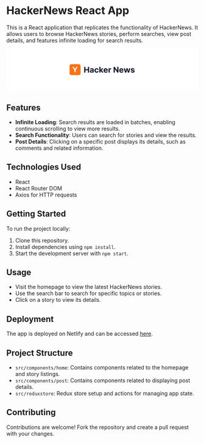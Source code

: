 # HackerNews React App

This is a React application that replicates the functionality of HackerNews. It allows users to browse HackerNews stories, perform searches, view post details, and features infinite loading for search results.

![HackerNews Logo](src/assets/logo.png)

## Features

- **Infinite Loading**: Search results are loaded in batches, enabling continuous scrolling to view more results.
- **Search Functionality**: Users can search for stories and view the results.
- **Post Details**: Clicking on a specific post displays its details, such as comments and related information.

## Technologies Used

- React
- React Router DOM
- Axios for HTTP requests

## Getting Started

To run the project locally:

1. Clone this repository.
2. Install dependencies using `npm install`.
3. Start the development server with `npm start`.

## Usage

- Visit the homepage to view the latest HackerNews stories.
- Use the search bar to search for specific topics or stories.
- Click on a story to view its details.

## Deployment

The app is deployed on Netlify and can be accessed [here](https://hacker-news-zwe8.onrender.com/).

## Project Structure

- `src/components/home`: Contains components related to the homepage and story listings.
- `src/components/post`: Contains components related to displaying post details.
- `src/reduxstore`: Redux store setup and actions for managing app state.

## Contributing

Contributions are welcome! Fork the repository and create a pull request with your changes.

